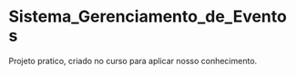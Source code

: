 # Sistema_Gerenciamento_de_Eventos
Projeto pratico, criado no curso para aplicar nosso conhecimento.
